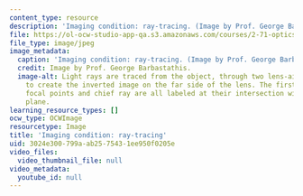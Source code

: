 ```yaml
---
content_type: resource
description: 'Imaging condition: ray-tracing. (Image by Prof. George Barbastathis.)'
file: https://ol-ocw-studio-app-qa.s3.amazonaws.com/courses/2-71-optics-spring-2009/3024e300799aab2575431ee950f0205e_2-71s09.jpg
file_type: image/jpeg
image_metadata:
  caption: 'Imaging condition: ray-tracing. (Image by Prof. George Barbastathis.)'
  credit: Image by Prof. George Barbastathis.
  image-alt: Light rays are traced from the object, through two lens-air interfaces,
    to create the inverted image on the far side of the lens. The first and second
    focal points and chief ray are all labeled at their intersection with the ground
    plane.
learning_resource_types: []
ocw_type: OCWImage
resourcetype: Image
title: 'Imaging condition: ray-tracing'
uid: 3024e300-799a-ab25-7543-1ee950f0205e
video_files:
  video_thumbnail_file: null
video_metadata:
  youtube_id: null
---
```


